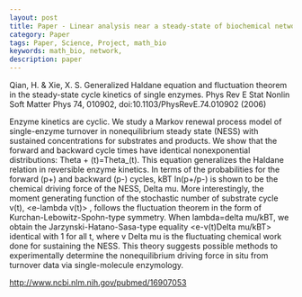```yaml
---
layout: post
title: Paper - Linear analysis near a steady-state of biochemical networks (control analysis, correlation metrics and circuit theory)
category: Paper
tags: Paper, Science, Project, math_bio
keywords: math_bio, network, 
description: paper
---
```


Qian, H. & Xie, X. S. Generalized Haldane equation and fluctuation theorem in the steady-state cycle kinetics of single enzymes. Phys Rev E Stat Nonlin Soft Matter Phys 74, 010902, doi:10.1103/PhysRevE.74.010902 (2006)

Enzyme kinetics are cyclic. We study a Markov renewal process model of single-enzyme turnover in nonequilibrium steady state (NESS) with sustained concentrations for substrates and products. We show that the forward and backward cycle times have identical nonexponential distributions: Theta + (t)=Theta_(t). This equation generalizes the Haldane relation in reversible enzyme kinetics. In terms of the probabilities for the forward (p+) and backward (p-) cycles, kBT ln(p+/p-) is shown to be the chemical driving force of the NESS, Delta mu. More interestingly, the moment generating function of the stochastic number of substrate cycle v(t), <e-lambda v(t)> , follows the fluctuation theorem in the form of Kurchan-Lebowitz-Spohn-type symmetry. When lambda=delta mu/kBT, we obtain the Jarzynski-Hatano-Sasa-type equality <e-v(t)Delta mu/kBT> identical with 1 for all t, where v Delta mu is the fluctuating chemical work done for sustaining the NESS. This theory suggests possible methods to experimentally determine the nonequilibrium driving force in situ from turnover data via single-molecule enzymology.

<http://www.ncbi.nlm.nih.gov/pubmed/16907053>